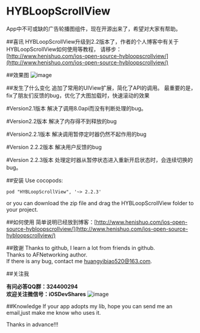 # HYBLoopScrollView
App中不可或缺的广告轮播图组件，现在开源出来了，希望对大家有帮助。

##喜讯
HYBLoopScrollView升级到2.2版本了，作者的个人博客中有关于HYBLoopScrollView如何使用等教程，
请移步：[http://www.henishuo.com/ios-open-source-hybloopscrollview/](http://www.henishuo.com/ios-open-source-hybloopscrollview/)


##效果图
![image](https://github.com/632840804/HYBLoopScrollView/blob/master/screen.png)

##发生了什么变化
追加了常用的UIView扩展，简化了API的调用。
最重要的是，fix了朋友们反馈的bug，优化了大图加载时，快速滚动的效果

#Version2.1版本
解决了调用8.0api而没有判断处理的bug。

#Version2.2版本
解决了内存得不到释放的bug

#Version2.2.1版本
解决调用暂停定时器仍然不起作用的bug

#Version 2.2.2版本
解决用户反馈的bug

#Version 2.2.3版本
处理定时器从暂停状态进入重新开启状态时，会连续切换的bug。

##安装
Use cocopods:
```
pod "HYBLoopScrollView", '~> 2.2.3'
```
or you can download the zip file and drag the HYBLoopScrollView folder to your project.

##如何使用
简单说明已经放到博客：[http://www.henishuo.com/ios-open-source-hybloopscrollview/](http://www.henishuo.com/ios-open-source-hybloopscrollview/)


##致谢
Thanks to github, I learn a lot from friends in github.<br/>
Thanks to AFNetworking author.<br/>
If there is any bug, contact me huangyibiao520@163.com.

##关注我

**有问必答QQ群：324400294**<br/>
**欢迎关注微信号：iOSDevShares**
![image](https://github.com/CoderJackyHuang/IOSCallJsOrJsCallIOS/blob/master/wx.jpg)

##Knowledge
If your app adopts my lib, hope you can send me an email,just make me know who uses it.<br/>

Thanks in advance!!!


